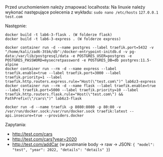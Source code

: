 Przed uruchomieniem należy zmapować localhosta:
Na linuxie należy wykonać następujące polecenia z wykładu:
    ```sudo nano /etc/hosts``` 
    ```127.0.0.1 test.com```

Następnie:

```
docker build -t lab6-3-flask . (W folderze flask)
docker build -t lab6-3-express . (W folderze express)

docker container run -d --name postgres --label traefik.port=5432 -v "/home/kali/zad6-3tbk/db":/docker-entrypoint-initdb.d -v pg-data:/var/lib/postgresql/data -e POSTGRES_USER=postgres -e POSTGRES_PASSWORD=mysecretpassword -e POSTGRES_DB=db postgres:11.5-alpine
docker container run --rm -d --name express --label traefik.enable=true --label traefik.port=3000 --label traefik.priority=1 --label traefik.http.routers.express.rule="Host(\"test.com\")" lab6z3-express
docker container run --rm -d --name flask --label traefik.enable=true --label traefik.port=5000 --label traefik.priority=10 --label traefik.http.routers.flask.rule="Host(\"test.com\") && PathPrefix(\"/cars\")" lab6z3-flask

docker run -d --name traefik -p 8080:8080 -p 80:80 -v /var/run/docker.sock:/var/run/docker.sock traefik:latest --api.insecure=true --providers.docker
```

Zapytania:
* http://test.com/cars
* http://test.com/cars?year=2020
* http://test.com/addCar (w postmanie body -> raw -> JSON: ```{
  "model": "test",
  "year": 2022,
  "details": "details"
  }```)
